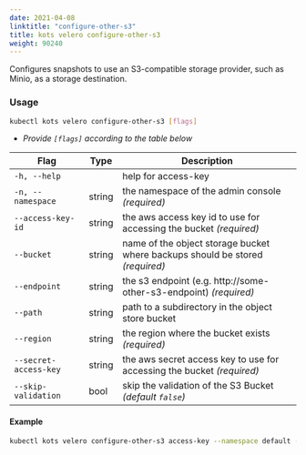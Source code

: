 ```yaml
---
date: 2021-04-08
linktitle: "configure-other-s3"
title: kots velero configure-other-s3
weight: 90240
---
```


Configures snapshots to use an S3-compatible storage provider, such as Minio, as a storage destination. 

### Usage

```bash
kubectl kots velero configure-other-s3 [flags]
```

- _Provide `[flags]` according to the table below_

| Flag                   | Type   | Description                                                                   |
|------------------------|--------|-------------------------------------------------------------------------------|
| `-h, --help`           |        | help for access-key                                                           |
| `-n, --namespace`      | string | the namespace of the admin console _(required)_                               |
| `--access-key-id`      | string | the aws access key id to use for accessing the bucket _(required)_            |
| `--bucket`             | string | name of the object storage bucket where backups should be stored _(required)_ |
| `--endpoint`           | string | the s3 endpoint (e.g. http://some-other-s3-endpoint) _(required)_             |
| `--path `              | string | path to a subdirectory in the object store bucket                             |
| `--region `            | string | the region where the bucket exists _(required)_                               |
| `--secret-access-key ` | string | the aws secret access key to use for accessing the bucket _(required)_        |
| `--skip-validation`    | bool   | skip the validation of the S3 Bucket _(default `false`)_                      |

#### Example

```bash
kubectl kots velero configure-other-s3 access-key --namespace default --endpoint http://minio --region us-east-1 --bucket kots-snaps --access-key-id XXXXXXXJTJB7M2XZUV7D --secret-access-key <secret access key here>
```
